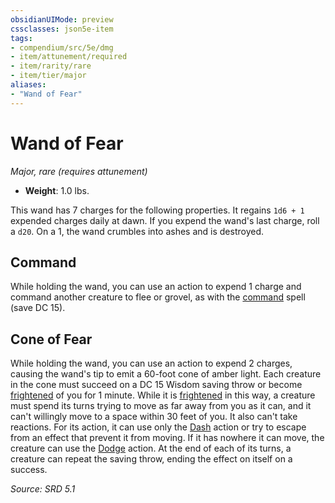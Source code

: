 ```yaml
---
obsidianUIMode: preview
cssclasses: json5e-item
tags:
- compendium/src/5e/dmg
- item/attunement/required
- item/rarity/rare
- item/tier/major
aliases: 
- "Wand of Fear"
---
```

# Wand of Fear
*Major, rare (requires attunement)*  

- **Weight**: 1.0 lbs.

This wand has 7 charges for the following properties. It regains `1d6 + 1` expended charges daily at dawn. If you expend the wand's last charge, roll a `d20`. On a 1, the wand crumbles into ashes and is destroyed.

## Command

While holding the wand, you can use an action to expend 1 charge and command another creature to flee or grovel, as with the [command](compendium/spells/command.md) spell (save DC 15).

## Cone of Fear

While holding the wand, you can use an action to expend 2 charges, causing the wand's tip to emit a 60-foot cone of amber light. Each creature in the cone must succeed on a DC 15 Wisdom saving throw or become [frightened](rules/conditions.md#Frightened) of you for 1 minute. While it is [frightened](rules/conditions.md#Frightened) in this way, a creature must spend its turns trying to move as far away from you as it can, and it can't willingly move to a space within 30 feet of you. It also can't take reactions. For its action, it can use only the [Dash](rules/actions.md#Dash) action or try to escape from an effect that prevent it from moving. If it has nowhere it can move, the creature can use the [Dodge](rules/actions.md#Dodge) action. At the end of each of its turns, a creature can repeat the saving throw, ending the effect on itself on a success.

*Source: SRD 5.1*